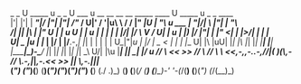   _   _  U _____ u  _       _       U  ___ u      __  __  __   __      _____    ____               U _____ u _   _    ____    
 |'| |'| \| ___"|/ |"|     |"|       \/"_ \/    U|' \/ '|u\ \ / /     |" ___|U |  _"\ u     ___    \| ___"|/| \ |"|  |  _"\   
/| |_| |\ |  _|" U | | u U | | u     | | | |    \| |\/| |/ \ V /     U| |_  u \| |_) |/    |_"_|    |  _|" <|  \| |>/| | | |  
U|  _  |u | |___  \| |/__ \| |/__.-,_| |_| |     | |  | | U_|"|_u    \|  _|/   |  _ <       | |     | |___ U| |\  |uU| |_| |\ 
 |_| |_|  |_____|  |_____| |_____|\_)-\___/      |_|  |_|   |_|       |_|      |_| \_\    U/| |\u   |_____| |_| \_|  |____/ u 
 //   \\  <<   >>  //  \\  //  \\      \\       <<,-,,-..-,//|(_      )(\\,-   //   \\_.-,_|___|_,-.<<   >> ||   \\,-.|||_    
(_") ("_)(__) (__)(_")("_)(_")("_)    (__)       (./  \.)\_) (__)    (__)(_/  (__)  (__)\_)-' '-(_/(__) (__)(_")  (_/(__)_)   
